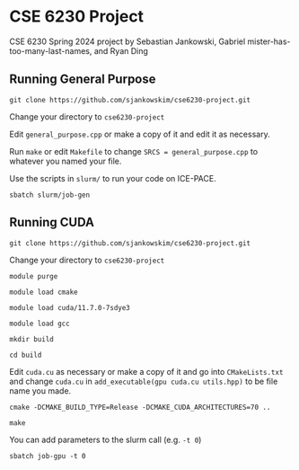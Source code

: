 # CSE 6230 Project #
CSE 6230 Spring 2024 project by Sebastian Jankowski, Gabriel mister-has-too-many-last-names, and Ryan Ding

## Running General Purpose ##
`git clone https://github.com/sjankowskim/cse6230-project.git`

Change your directory to `cse6230-project`

Edit `general_purpose.cpp` or make a copy of it and edit it as necessary.

Run `make` or edit `Makefile` to change `SRCS = general_purpose.cpp` to whatever you named your file.

Use the scripts in `slurm/` to run your code on ICE-PACE.

`sbatch slurm/job-gen`

## Running CUDA ##
`git clone https://github.com/sjankowskim/cse6230-project.git`

Change your directory to `cse6230-project`

`module purge`

`module load cmake`

`module load cuda/11.7.0-7sdye3`

`module load gcc`

`mkdir build`

`cd build`

Edit `cuda.cu` as necessary or make a copy of it and go into `CMakeLists.txt` and change `cuda.cu` in `add_executable(gpu cuda.cu utils.hpp)` to be file name you made.

`cmake -DCMAKE_BUILD_TYPE=Release -DCMAKE_CUDA_ARCHITECTURES=70 ..`

`make`

You can add parameters to the slurm call (e.g. `-t 0`)

`sbatch job-gpu -t 0`



